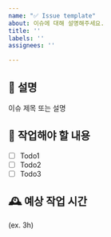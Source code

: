 ```yaml
---
name: "✅ Issue template"
about: 이슈에 대해 설명해주세요.
title: ''
labels: ''
assignees: ''

---
```


##  💁 설명
이슈 제목 또는 설명 

## 📑 작업해야 할 내용
- [ ] Todo1
- [ ] Todo2
- [ ] Todo3

## 🕰 예상 작업 시간
(ex. 3h)
